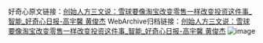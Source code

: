 好奇心原文链接：[创始人方三文说：雪球要像淘宝改变零售一样改变投资这件事_智能_好奇心日报-高宇馨  黄俊杰](https://www.qdaily.com/articles/11220.html)
WebArchive归档链接：[创始人方三文说：雪球要像淘宝改变零售一样改变投资这件事_智能_好奇心日报-高宇馨  黄俊杰](http://web.archive.org/web/20190623164010/https://www.qdaily.com/articles/11220.html)
![image](http://ww3.sinaimg.cn/large/007d5XDply1g3wgf93lrbj30u0cdh7wj)